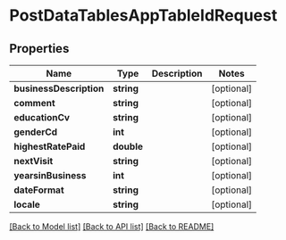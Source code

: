 # PostDataTablesAppTableIdRequest

## Properties
Name | Type | Description | Notes
------------ | ------------- | ------------- | -------------
**businessDescription** | **string** |  | [optional] 
**comment** | **string** |  | [optional] 
**educationCv** | **string** |  | [optional] 
**genderCd** | **int** |  | [optional] 
**highestRatePaid** | **double** |  | [optional] 
**nextVisit** | **string** |  | [optional] 
**yearsinBusiness** | **int** |  | [optional] 
**dateFormat** | **string** |  | [optional] 
**locale** | **string** |  | [optional] 

[[Back to Model list]](../../README.md#documentation-for-models) [[Back to API list]](../../README.md#documentation-for-api-endpoints) [[Back to README]](../../README.md)

